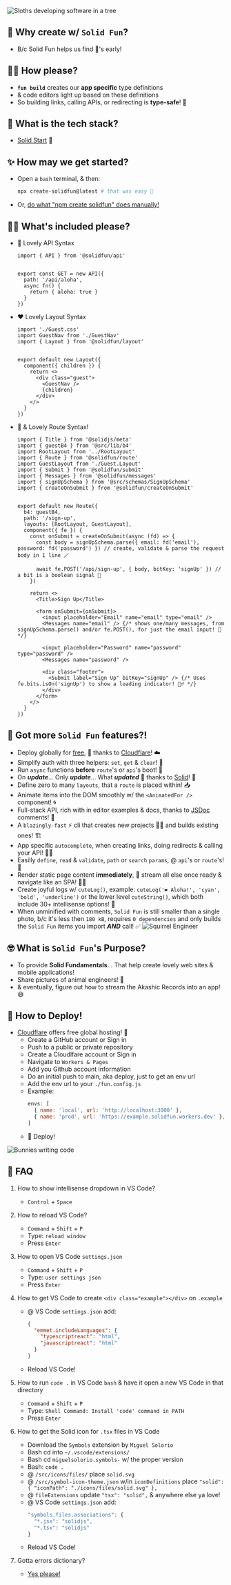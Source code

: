 ![Sloths developing software in a tree](https://i.imgur.com/LognTyf.jpeg)

## 🧐 Why create w/ `Solid Fun`?
- B/c Solid Fun helps us find 🐛's early!


## 🧙‍♂️ How please?
- **`fun build`** creates our **app specific** type definitions 
-  & code editors light up based on these definitions
-  So building links, calling APIs, or redirecting is **type-safe**! 🙌



## 🔮 What is the tech stack?
  - [Solid Start](https://docs.solidjs.com/solid-start) 🙏


## ✨ How may we get started?
- Open a `bash` terminal, & then:
  ```bash
  npx create-solidfun@latest # that was easy 🥳
  ```
- Or, [do what "npm create solidfun" does manually!](https://github.com/chris-carrington/create-solidfun)


## 🧚‍♀️ What's included please?
- 💜 Lovely API Syntax
  ```tsx
  import { API } from '@solidfun/api'


  export const GET = new API({
    path: '/api/aloha',
    async fn() {
      return { aloha: true }
    }
  })
  ```
- ❤️ Lovely Layout Syntax
  ```tsx
  import './Guest.css'
  import GuestNav from './GuestNav'
  import { Layout } from '@solidfun/layout'


  export default new Layout({
    component({ children }) {
      return <>
        <div class="guest">
          <GuestNav />
          {children}
        </div>
      </>
    }
  })

  ```
- 💚 & Lovely Route Syntax!
  ```tsx
  import { Title } from '@solidjs/meta'
  import { guestB4 } from '@src/lib/b4'
  import RootLayout from '../RootLayout'
  import { Route } from '@solidfun/route'
  import GuestLayout from './Guest.Layout'
  import { Submit } from '@solidfun/submit'
  import { Messages } from '@solidfun/messages'
  import { signUpSchema } from '@src/schemas/SignUpSchema'
  import { createOnSubmit } from '@solidfun/createOnSubmit'


  export default new Route({
    b4: guestB4,
    path: '/sign-up',
    layouts: [RootLayout, GuestLayout],
    component({ fe }) {
      const onSubmit = createOnSubmit(async (fd) => {
        const body = signUpSchema.parse({ email: fd('email'), password: fd('password') }) // create, validate & parse the request body in 1 line 🪄

        await fe.POST('/api/sign-up', { body, bitKey: 'signUp' }) // a bit is a boolean signal 💃
      })

      return <>
        <Title>Sign Up</Title>

        <form onSubmit={onSubmit}>
          <input placeholder="Email" name="email" type="email" />
          <Messages name="email" /> {/* shows one/many messages, from signUpSchema.parse() and/or fe.POST(), for just the email input! 🚀 */}

          <input placeholder="Password" name="password" type="password" />
          <Messages name="password" />

          <div class="footer">
            <Submit label="Sign Up" bitKey="signUp" /> {/* Uses fe.bits.isOn('signUp') to show a loading indicator! 🏋️‍♂️ */}
          </div>
        </form>
      </>
    }
  })
  ```
## 🦋 Got more `Solid Fun` features?!
  - Deploy globally for [free](#-how-to-deploy), 💸 thanks to [Cloudflare](https://www.cloudflare.com/)! ☁️
  - Simplify auth with three helpers: `set`, `get` & `clear`! 🚨 
  - Run `async` functions **before** `route`'s or `api`'s boot! 🔐
  - On ***update***... Only ***update***... What ***updated***  💪 thanks to [Solid](https://www.solidjs.com/)! 🙏
  - Define zero to many `layouts`, that a `route` is placed within! 📥
  - Animate items into the DOM smoothly w/ the `<AnimatedFor />` component! 🌀
  - Full-stack API, rich with in editor examples & docs, thanks to [JSDoc](https://jsdoc.app/about-getting-started) comments! 📝
  - A `blazingly-fast` ⚡️ cli that creates new projects 👩‍🍼 and builds existing ones! 🏗️
  - App specific `autocomplete`, when creating links, doing redirects & calling your API! 👷‍♀️
  - Easilly `define`, `read` & `validate`, `path` or `search` `params`, @ `api`'s or `route`'s! 🪷
  - Render static page content **immediately**, 💨 stream all else once ready & navigate like an SPA! 🧚‍♀️ 
  - Create joyful logs w/ `cuteLog()`, example: `cuteLog('❤️ Aloha!', 'cyan', 'bold', 'underline')` or the lower level `cuteString()`, which both include 30+ intellisense options! 💬
  - When unminified with comments, `Solid Fun` is still smaller than a single photo, b/c it's less then `180 kB`, requires `0 dependencies` and only builds the `Solid Fun` items you import ***AND*** call! ✅
  ![Squirrel Engineer](https://i.imgur.com/V5J2qJq.jpeg)

## 🤓 What is `Solid Fun`'s Purpose?
- To provide **Solid Fundamentals**... That help create lovely web sites & mobile applications!
- Share pictures of animal engineers! 🤣
- & eventually, figure out how to stream the Akashic Records into an app! 😅


## 🚀 How to Deploy!
- [Cloudflare](https://www.cloudflare.com/) offers free global hosting! 🥹
    - Create a GitHub account or Sign in
    - Push to a public or private repository
    - Create a Cloudlfare account or Sign in
    - Navigate to `Workers & Pages`
    - Add you Github account information
    - Do an initial push to main, aka deploy, just to get an env url
    - Add the env url to your `./fun.config.js`
    - Example:
      ```js
      envs: [
        { name: 'local', url: 'http://localhost:3000' },
        { name: 'prod', url: 'https://example.solidfun.workers.dev' },
      ]
      ```
    - 💖 Deploy!

![Bunnies writing code](https://i.imgur.com/d0wINvM.jpeg)


## 💖 FAQ
1. How to show intellisense dropdown in VS Code?
    - `Control` + `Space`
    
1. How to reload VS Code?
    - `Command` + `Shift` + `P`
    - Type: `reload window`
    - Press `Enter`

1. How to open VS Code `settings.json`
    - `Command` + `Shift` + `P`
    - Type: `user settings json`
    - Press `Enter`

1. How to get VS Code to create `<div class="example"></div>` on `.example`
    - @ VS Code `settings.json` add:
        ```json
        {
          "emmet.includeLanguages": {
            "typescriptreact": "html",
            "javascriptreact": "html"
          }
        }
        ```
    - Reload VS Code!

1. How to run `code .` in VS Code `bash` & have it open a new VS Code in that directory
    - `Command` + `Shift` + `P`
    - Type: `Shell Command: Install 'code' command in PATH`
    - Press `Enter`

1. How to get the Solid icon for `.tsx` files in VS Code
    - Download the `Symbols` extension by `Miguel Solorio`
    - Bash cd into `~/.vscode/extensions/`
    - Bash cd `miguelsolorio.symbols-` w/ the proper version
    - Bash: `code .`
    - @ `/src/icons/files/` place `solid.svg`
    - @ `/src/symbol-icon-theme.json` w/in `iconDefinitions` place `"solid": { "iconPath": "./icons/files/solid.svg" },`
    - @ `fileExtensions` update `"tsx": "solid",` & anywhere else ya love!
    - @ VS Code `settings.json` add:
        ```js
        "symbols.files.associations": {
          "*.jsx": "solidjs",
          "*.tsx": "solidjs"
        }
        ```
    - Reload VS Code!

1. Gotta errors dictionary?
    -  [Yes please!](https://github.com/chris-carrington/solidfun/blob/main/README_ERRORS.md)
